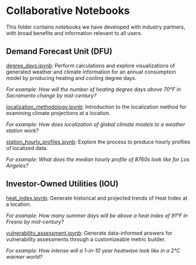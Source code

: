 Collaborative Notebooks
=======================

This folder contains notebooks we have developed with industry partners, with broad benefits and information relevant to all users. 

## Demand Forecast Unit (DFU)

[degree_days.ipynb](DFU/degree_days.ipynb): Perform calculations and explore visualizations of generated weather and climate information for an annual consumption model by producing heating and cooling degree days.  

*For example: How will the number of heating degree days above 70°F in Sacramento change by mid-century?*

[localization_methodology.ipynb](DFU/localization_methodology.ipynb): Introduction to the localization method for examining climate projections at a location.  

*For example: How does localization of global climate models to a weather station work?*

[station_hourly_profiles.ipynb](DFU/station_hourly_profiles.ipynb): Explore the process to produce hourly profiles of localized data.  

*For example: What does the median hourly profile of 8760s look like for Los Angeles?*

## Investor-Owned Utilities (IOU)

[heat_index.ipynb](IOU/heat_index.ipynb): Generate historical and projected trends of Heat Index at a location.  

*For example: How many summer days will be above a heat index of 91°F in Fresno by mid-century?*

[vulnerability_assessment.ipynb](IOU/vulnerability_assessment/vulnerability_assessment.ipynb): Generate data-informed answers for vulnerability assessments through a customizeable metric builder.  

*For example: How intense will a 1-in-10 year heatwave look like in a 2°C warmer world?*